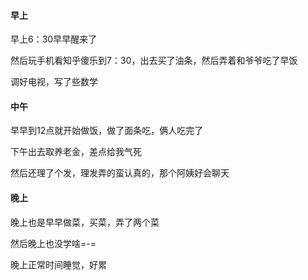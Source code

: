 #### 早上

早上6：30早早醒来了

然后玩手机看知乎傻乐到7：30，出去买了油条，然后弄着和爷爷吃了早饭

调好电视，写了些数学

#### 中午

早早到12点就开始做饭，做了面条吃，俩人吃完了

下午出去取养老金，差点给我气死

然后还理了个发，理发弄的蛮认真的，那个阿姨好会聊天

#### 晚上

晚上也是早早做菜，买菜，弄了两个菜

然后晚上也没学啥=-=

晚上正常时间睡觉，好累

